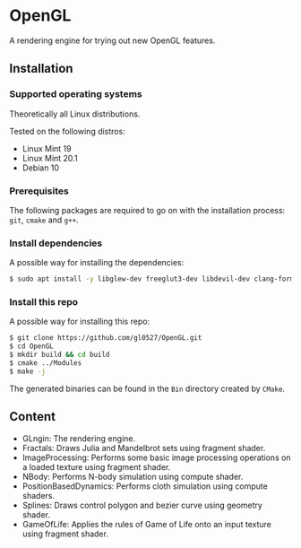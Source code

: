 # OpenGL
A rendering engine for trying out new OpenGL features.

## Installation
### Supported operating systems
Theoretically all Linux distributions.

Tested on the following distros:
* Linux Mint 19
* Linux Mint 20.1
* Debian 10

### Prerequisites
The following packages are required to go on with the installation process: `git`, `cmake` and `g++`.

### Install dependencies
A possible way for installing the dependencies:
```bash
$ sudo apt install -y libglew-dev freeglut3-dev libdevil-dev clang-format
```

### Install this repo
A possible way for installing this repo:
```bash
$ git clone https://github.com/gl0527/OpenGL.git
$ cd OpenGL
$ mkdir build && cd build
$ cmake ../Modules
$ make -j

```
The generated binaries can be found in the `Bin` directory created by
`CMake`.

## Content
  * GLngin: The rendering engine.
  * Fractals: Draws Julia and Mandelbrot sets using fragment shader.
  * ImageProcessing: Performs some basic image processing operations on a loaded texture using fragment shader.
  * NBody: Performs N-body simulation using compute shader.
  * PositionBasedDynamics: Performs cloth simulation using compute shaders.
  * Splines: Draws control polygon and bezier curve using geometry shader.
  * GameOfLife: Applies the rules of Game of Life onto an input texture using fragment shader.
